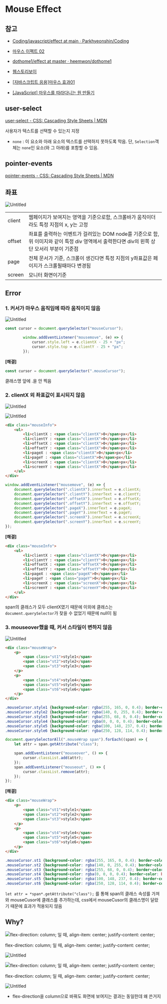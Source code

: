 # Mouse Effect

## 참고

* [Coding/javascript/effect at main · Parkhyeonshin/Coding](https://github.com/Parkhyeonshin/Coding/tree/main/javascript/effect)

* [마우스 이펙트 02](https://parkhyeonshin.github.io/Coding/javascript/effect/mouseEffect01.html)

* [dothome1/effect at master · heemwon/dothome1](https://github.com/heemwon/dothome1/tree/master/effect)

* [웹스토리보이](https://heemwon.github.io/dothome1/effect/mouseEffect.html)

* [[자바스크립트 응용]마우스 효과01](https://sshin4882.tistory.com/99)

* [[JavaScript] 마우스를 따라다니는 원 만들기](https://stickode.tistory.com/318)

## **user-select**

[user-select - CSS: Cascading Style Sheets | MDN](https://developer.mozilla.org/ko/docs/Web/CSS/user-select)

사용자가 텍스트를 선택할 수 있는지 지정

- `none` : 이 요소와 아래 요소의 텍스트를 선택하지 못하도록 막음. 단, `Selection`객체는 `none`인 요소(와 그 아래)를 포함할 수 있음.

## pointer-events

[pointer-events - CSS: Cascading Style Sheets | MDN](https://developer.mozilla.org/ko/docs/Web/CSS/pointer-events)

## 좌표

![Untitled](README_img/Untitled.png)

| | |
| --- | --- |
| client | 웹페이지가 보여지는 영역을 기준으로함, 스크롤바가 움직이더라도 특정 지점의 x, y는 고정 |
| offset | 좌표를 출력하는 이벤트가 걸려있는 DOM node를 기준으로 함, 위 이미지와 같이 특정 div 영역에서 출력한다면 div의 왼쪽 상단 모서리 부분이 기준점 |
| page | 전체 문서가 기준, 스크롤이 생긴다면 특정 지점의 y좌표값은 페이지가 스크롤될때마다 변경됨 |
| screen | 모니터 화면이기준 |

## Error

### 1. **커서가 마우스 움직임에 따라 움직이지 않음**

![Untitled](README_img/Untitled%201.png)

```jsx
const cursor = document.querySelector("mouseCursor");

        window.addEventListener("mousemove", (e) => {
            cursor.style.left = e.clientX - 25 + "px";
            cursor.style.top = e.clientY - 25 + "px";
        });
```

**[해결]**

```jsx
const cursor = document.querySelector(".mouseCursor");
```

클래스명 앞에 .을 안 찍음

### 2. clientX 외 좌표값이 표시되지 않음

![Untitled](README_img/Untitled%202.png)

![Untitled](README_img/Untitled%203.png)

```html
<div class="mouseInfo">
    <ul>
        <li>clientX : <span class="clientX">0</span>px</li>
        <li>clientY : <span class="clientX">0</span>px</li>
        <li>offsetX : <span class="clientX">0</span>px</li>
        <li>offsetY : <span class="clientX">0</span>px</li>
        <li>pageX : <span class="clientX">0</span>px</li>
        <li>pageY : <span class="clientX">0</span>px</li>
        <li>screenX : <span class="clientX">0</span>px</li>
        <li>screenY : <span class="clientX">0</span>px</li>
    </ul>
</div>
```

```jsx
window.addEventListener("mousemove", (e) => {
    document.querySelector(".clientX").innerText = e.clientX;
    document.querySelector(".clientY").innerText = e.clientY;
    document.querySelector(".offsetX").innerText = e.offsetX;
    document.querySelector(".offsetY").innerText = e.offsetY;
    document.querySelector(".pageX").innerText = e.pageX;
    document.querySelector(".pageY").innerText = e.pageY;
    document.querySelector(".screenX").innerText = e.screenX;
    document.querySelector(".screenY").innerText = e.screenY;
});
```

**[해결]**

```html
<div class="mouseInfo">
    <ul>
        <li>clientX : <span class="clientX">0</span>px</li>
        <li>clientY : <span class="clientY">0</span>px</li>
        <li>offsetX : <span class="offsetX">0</span>px</li>
        <li>offsetY : <span class="offsetY">0</span>px</li>
        <li>pageX : <span class="pageX">0</span>px</li>
        <li>pageY : <span class="pageY">0</span>px</li>
        <li>screenX : <span class="screenX">0</span>px</li>
        <li>screenY : <span class="screenY">0</span>px</li>
    </ul>
</div>
```

span의 클래스가 모두 clientX였기 때문에 이외에 클래스는 `document.querySelector`가 찾을 수 없었기 때문에 null이 됨

### 3. mouseover했을 때, 커서 스타일이 변하지 않음

![Untitled](README_img/Untitled%204.png)

```html
<div class="mouseWrap">
    <p>
        <span class="st1">style1</span>
        <span class="st2">style2</span>
        <span class="st3">style3</span>
    </p>
    <p>
        <span class="st4">style4</span>
        <span class="st5">style5</span>
        <span class="st6">style6</span>
    </p>
</div>
```

```css
.mouseCursor.style1 {background-color: rgba(255, 165, 0, 0.4); border-color: orange;}
.mouseCursor.style2 {background-color: rgba(140, 0, 255, 0.4); border-color: rgb(140, 0, 255); transform: scale(2) rotateX(720deg);}
.mouseCursor.style3 {background-color: rgba(255, 68, 0, 0.4); border-color: snow; transform: scale(1.5) rotateY(180deg);}
.mouseCursor.style4 {background-color: rgba(0, 0, 0, 0.4); border-color: bisque; transform: scale(5) skew(-20deg);}
.mouseCursor.style5 {background-color: rgba(100, 148, 237, 0.4); border-color: lemonchiffon;}
.mouseCursor.style6 {background-color: rgba(250, 128, 114, 0.4); border-color: aquamarine;}
```

```jsx
document.querySelectorAll(".mouseWrap span").forEach((span) => {
    let attr = span.getAttribute("class");

    span.addEventListener("mouseover", () => {
        cursor.classList.add(attr);
    });
    span.addEventListener("mouseout", () => {
        cursor.classList.remove(attr);
    });
});
```

**[해결]**

```html
<div class="mouseWrap">
    <p>
        <span class="st1">style1</span>
        <span class="st2">style2</span>
        <span class="st3">style3</span>
    </p>
    <p>
        <span class="st4">style4</span>
        <span class="st5">style5</span>
        <span class="st6">style6</span>
    </p>
</div>
```

```css
.mouseCursor.st1 {background-color: rgba(255, 165, 0, 0.4); border-color: orange;}
.mouseCursor.st2 {background-color: rgba(140, 0, 255, 0.4); border-color: rgb(140, 0, 255); transform: scale(2) rotateX(720deg);}
.mouseCursor.st3 {background-color: rgba(255, 68, 0, 0.4); border-color: snow; transform: scale(1.5) rotateY(180deg);}
.mouseCursor.st4 {background-color: rgba(0, 0, 0, 0.4); border-color: bisque; transform: scale(5) skew(-20deg);}
.mouseCursor.st5 {background-color: rgba(100, 148, 237, 0.4); border-color: lemonchiffon;}
.mouseCursor.st6 {background-color: rgba(250, 128, 114, 0.4); border-color: aquamarine;}
```

`let attr = *span*.getAttribute("class");` 를 통해 span의 클래스 속성를 가져와 mouseCusor에 클래스를 추가하는데, css에서 mouseCusor의 클래스명이 달랐기 때문에 효과가 적용되지 않음

## Why?

![flex-direction: column; 일 때, align-item: center; justify-content: center;](README_img/Untitled%205.png)

flex-direction: column; 일 때, align-item: center; justify-content: center;

![Untitled](README_img/Untitled%206.png)

![flex-direction: column; 일 때, align-item: center; justify-content: center;](README_img/Untitled%207.png)

flex-direction: column; 일 때, align-item: center; justify-content: center;

![Untitled](README_img/Untitled%208.png)

- flex-direction을 column으로 바꿔도 화면에 보여지는 결과는 동일한데 왜 쓴거지
